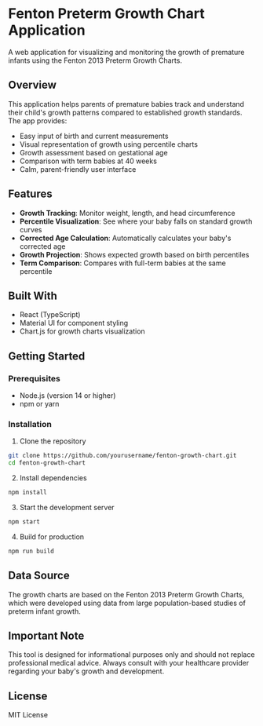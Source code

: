 # Fenton Preterm Growth Chart Application

A web application for visualizing and monitoring the growth of premature infants using the Fenton 2013 Preterm Growth Charts.

## Overview

This application helps parents of premature babies track and understand their child's growth patterns compared to established growth standards. The app provides:

- Easy input of birth and current measurements
- Visual representation of growth using percentile charts
- Growth assessment based on gestational age
- Comparison with term babies at 40 weeks
- Calm, parent-friendly user interface

## Features

- **Growth Tracking**: Monitor weight, length, and head circumference
- **Percentile Visualization**: See where your baby falls on standard growth curves
- **Corrected Age Calculation**: Automatically calculates your baby's corrected age
- **Growth Projection**: Shows expected growth based on birth percentiles
- **Term Comparison**: Compares with full-term babies at the same percentile

## Built With

- React (TypeScript)
- Material UI for component styling
- Chart.js for growth charts visualization

## Getting Started

### Prerequisites

- Node.js (version 14 or higher)
- npm or yarn

### Installation

1. Clone the repository
```bash
git clone https://github.com/yourusername/fenton-growth-chart.git
cd fenton-growth-chart
```

2. Install dependencies
```bash
npm install
```

3. Start the development server
```bash
npm start
```

4. Build for production
```bash
npm run build
```

## Data Source

The growth charts are based on the Fenton 2013 Preterm Growth Charts, which were developed using data from large population-based studies of preterm infant growth.

## Important Note

This tool is designed for informational purposes only and should not replace professional medical advice. Always consult with your healthcare provider regarding your baby's growth and development.

## License

MIT License